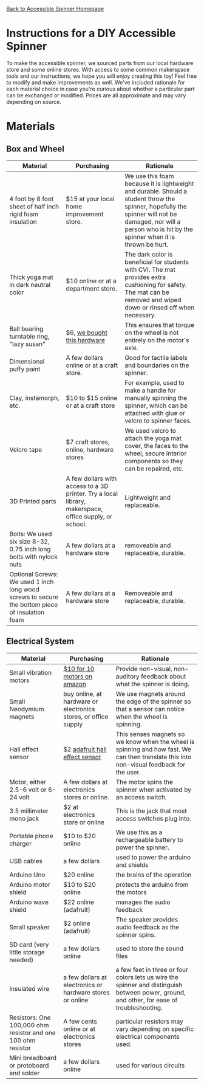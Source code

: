 [Back to Accessible Spinner Homepage](index.md)
# Instructions for a DIY Accessible Spinner
To make the accessible spinner, we sourced parts from our local hardware store and some online stores. With access to some common makerspace tools and our instructions, we hope you will enjoy creating this toy! Feel free to modify and make improvements as well. We've included rationale for each material choice in case you're curious about whether a particular part can be exchanged or modified. Prices are all approximate and may vary depending on source.
# Materials
## Box and Wheel

| Material | Purchasing | Rationale | 
|--- | --- | ---|
|4 foot by 8 foot sheet of half inch rigid foam insulation | $15 at your local home improvement store. | We use this foam because it is lightweight and durable. Should a student throw the spinner, hopefully the spinner will not be damaged, nor will a person who is hit by the spinner when it is thrown be hurt.
|Thick yoga mat in dark neutral color | $10 online or at a department store. | The dark color is beneficial for students with CVI. The mat provides extra cushioning for safety. The mat can be removed and wiped down or rinsed off when necessary.
|Ball bearing turntable ring, "lazy susan" | $6, [we bought this hardware](https://www.amazon.com/gp/product/B0006LBVDI/ref=oh_aui_detailpage_o00_s00?ie=UTF8&psc=1) | This ensures that torque on the wheel is not entirely on the motor's axle.
|Dimensional puffy paint | A few dollars online or at a craft store. | Good for tactile labels and boundaries on the spinner.
|Clay, instamorph, etc. | $10 to $15 online or at a craft store | For example, used to make a handle for manually spinning the spinner, which can be attached with glue or velcro to spinner faces.
|Velcro tape | $7 craft stores, online, hardware stores | We used velcro to attach the yoga mat cover, the faces to the wheel, secure interior components so they can be repaired, etc.
|3D Printed parts | A few dollars with access to a 3D printer. Try a local library, makerspace, office supply, or school. | Lightweight and replaceable.
|Bolts: We used six size 8-32, 0.75 inch long bolts with nylock nuts | A few dollars at a hardware store | removeable and replaceable, durable.
|Optional Screws: We used 1 inch long wood screws to secure the bottom piece of insulation foam | A few dollars at a hardware store | Removeable and replaceable, durable.

## Electrical System

| Material | Purchasing | Rationale | 
| --- | --- | --- |
|Small vibration motors | [$10 for 10 motors on amazon](https://www.amazon.com/gp/product/B076ZS77T1/ref=oh_aui_detailpage_o00_s00?ie=UTF8&psc=1) | Provide non-visual, non-auditory feedback about what the spinner is doing.
|Small Neodymium magnets | buy online, at hardware or electronics stores, or office supply | We use magnets around the edge of the spinner so that a sensor can notice when the wheel is spinning.
|Hall effect sensor | $2 [adafruit hall effect sensor](https://www.adafruit.com/product/158) | This senses magnets so we know when the wheel is spinning and how fast. We can then translate this into non-visual feedback for the user.
|Motor, either 2.5-6 volt or 6-24 volt | A few dollars at electronics stores or online. | The motor spins the spinner when activated by an access switch.
|3.5 millimeter mono jack | $2 at electronics store or online | This is the jack that most access switches plug into.
|Portable phone charger | $10 to $20 online  | We use this as a rechargeable battery to power the spinner.
|USB cables | a few dollars | used to power the arduino and shields
|Arduino Uno | $20 online | the brains of the operation 
|Arduino motor shield | $10 to $20 online | protects the arduino from the motors
|Arduino wave shield | $22 online (adafruit) | manages the audio feedback
|Small speaker | $2 online (adafruit) | The speaker provides audio feedback as the spinner spins.
|SD card (very little storage needed) | a few dollars online | used to store the sound files
|Insulated wire | a few dollars at electronics or hardware stores or online | a few feet in three or four colors lets us wire the spinner and distinguish between power, ground, and other, for ease of troubleshooting.
|Resistors: One 100,000 ohm resistor and one 100 ohm resistor | A few cents online or at electronics stores | particular resistors may vary depending on specific electrical components used.
|Mini breadboard or protoboard and solder | a few dollars online | used for various circuits
